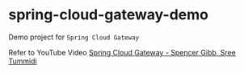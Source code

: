 # spring-cloud-gateway-demo


Demo project for `Spring Cloud Gateway`

Refer to YouTube Video [Spring Cloud Gateway - Spencer Gibb, Sree Tummidi
](https://www.youtube.com/watch?v=9wocKqF15B8)